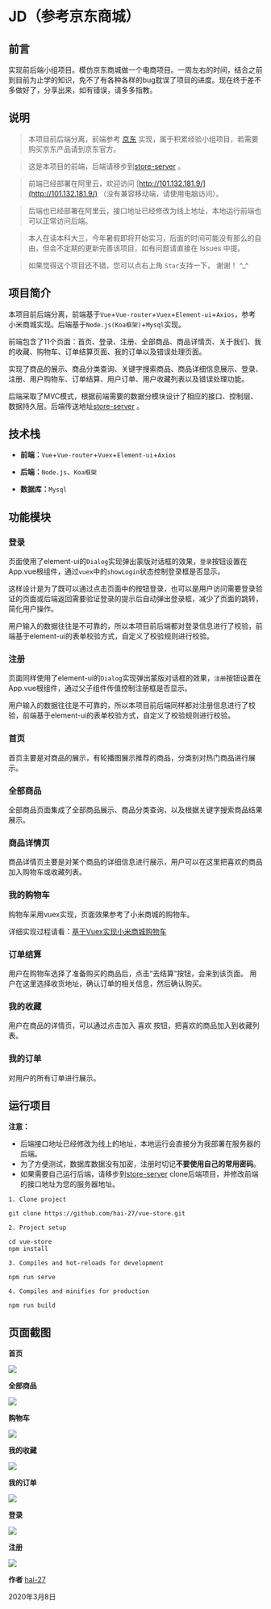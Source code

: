 # JD（参考京东商城）

## 前言

实现前后端小组项目。模仿京东商城做一个电商项目。一周左右的时间，结合之前到目前为止学的知识，免不了有各种各样的bug耽误了项目的进度。现在终于差不多做好了，分享出来，如有错误，请多多指教。

## 说明

> 本项目前后端分离，前端参考 [京东](www.jd.com) 实现，属于积累经验小组项目，若需要购买京东产品请到京东官方。

> 这是本项目的前端，后端请移步到[store-server](https://github.com/hai-27/store-server) 。

> 前端已经部署在阿里云，欢迎访问 [http://101.132.181.9/](http://101.132.181.9/) （没有兼容移动端，请使用电脑访问）。

> 后端也已经部署在阿里云，接口地址已经修改为线上地址，本地运行前端也可以正常访问后端。

> 本人在读本科大三，今年暑假即将开始实习，后面的时间可能没有那么的自由，但会不定期的更新完善该项目，如有问题请直接在 Issues 中提。

> 如果觉得这个项目还不错，您可以点右上角 `Star`支持一下， 谢谢！ ^_^

## 项目简介

本项目前后端分离，前端基于`Vue`+`Vue-router`+`Vuex`+`Element-ui`+`Axios`，参考小米商城实现。后端基于`Node.js(Koa框架)`+`Mysql`实现。

前端包含了11个页面：首页、登录、注册、全部商品、商品详情页、关于我们、我的收藏、购物车、订单结算页面、我的订单以及错误处理页面。

实现了商品的展示、商品分类查询、关键字搜索商品、商品详细信息展示、登录、注册、用户购物车、订单结算、用户订单、用户收藏列表以及错误处理功能。

后端采取了MVC模式，根据前端需要的数据分模块设计了相应的接口、控制层、数据持久层。后端传送地址[store-server](https://github.com/hai-27/store-server) 。

## 技术栈

- **前端：**`Vue`+`Vue-router`+`Vuex`+`Element-ui`+`Axios`

- **后端：**`Node.js`、`Koa框架`

- **数据库：**`Mysql`

## 功能模块

### 登录

页面使用了element-ui的`Dialog`实现弹出蒙版对话框的效果，`登录`按钮设置在App.vue根组件，通过`vuex`中的`showLogin`状态控制登录框是否显示。

这样设计是为了既可以通过点击页面中的按钮登录，也可以是用户访问需要登录验证的页面或后端返回需要验证登录的提示后自动弹出登录框，减少了页面的跳转，简化用户操作。

用户输入的数据往往是不可靠的，所以本项目前后端都对登录信息进行了校验，前端基于element-ui的表单校验方式，自定义了校验规则进行校验。

### 注册

页面同样使用了element-ui的`Dialog`实现弹出蒙版对话框的效果，`注册`按钮设置在App.vue根组件，通过父子组件传值控制注册框是否显示。

用户输入的数据往往是不可靠的，所以本项目前后端同样都对注册信息进行了校验，前端基于element-ui的表单校验方式，自定义了校验规则进行校验。

### 首页

首页主要是对商品的展示，有轮播图展示推荐的商品，分类别对热门商品进行展示。

### 全部商品

全部商品页面集成了全部商品展示、商品分类查询，以及根据关键字搜索商品结果展示。

### 商品详情页

商品详情页主要是对某个商品的详细信息进行展示，用户可以在这里把喜欢的商品加入购物车或收藏列表。

### 我的购物车

购物车采用vuex实现，页面效果参考了小米商城的购物车。

详细实现过程请看：[基于Vuex实现小米商城购物车](https://juejin.im/post/5e660ef9518825490276748a)

### 订单结算

用户在购物车选择了准备购买的商品后，点击“去结算”按钮，会来到该页面。
用户在这里选择收货地址，确认订单的相关信息，然后确认购买。

### 我的收藏

用户在商品的详情页，可以通过点击加入 喜欢 按钮，把喜欢的商品加入到收藏列表。

### 我的订单

对用户的所有订单进行展示。

## 运行项目

**注意：**

- 后端接口地址已经修改为线上的地址，本地运行会直接分为我部署在服务器的后端。
- 为了方便测试，数据库数据没有加密，注册时切记**不要使用自己的常用密码**。
- 如果需要自己运行后端，请移步到[store-server](https://github.com/hai-27/store-server) clone后端项目，并修改前端的接口地址为您的服务器地址。

```
1. Clone project

git clone https://github.com/hai-27/vue-store.git

2. Project setup

cd vue-store
npm install

3. Compiles and hot-reloads for development

npm run serve

4. Compiles and minifies for production

npm run build
```
## 页面截图

**首页**

![](https://raw.githubusercontent.com/hai-27/vue-store/master/public/screenshots/home.png)

**全部商品**

![](https://raw.githubusercontent.com/hai-27/vue-store/master/public/screenshots/goods.png)

**购物车**

![](https://raw.githubusercontent.com/hai-27/vue-store/master/public/screenshots/shoppingCart.png)

**我的收藏**

![](https://raw.githubusercontent.com/hai-27/vue-store/master/public/screenshots/collect.png)

**我的订单**

![](https://raw.githubusercontent.com/hai-27/vue-store/master/public/screenshots/order.png)

**登录**

![](https://raw.githubusercontent.com/hai-27/vue-store/master/public/screenshots/login.png)

**注册**

![](https://raw.githubusercontent.com/hai-27/vue-store/master/public/screenshots/register.png)



**作者** [hai-27](https://github.com/hai-27)

2020年3月8日




